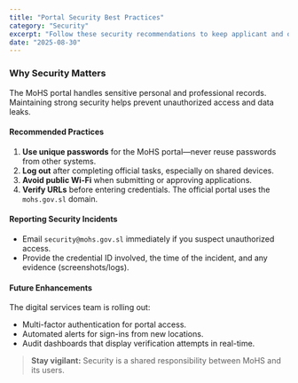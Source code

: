 ```yaml
---
title: "Portal Security Best Practices"
category: "Security"
excerpt: "Follow these security recommendations to keep applicant and official data protected while using the MoHS digital systems."
date: "2025-08-30"
---
```


### Why Security Matters

The MoHS portal handles sensitive personal and professional records. Maintaining strong security helps prevent unauthorized access and data leaks.

#### Recommended Practices

1. **Use unique passwords** for the MoHS portal—never reuse passwords from other systems.
2. **Log out** after completing official tasks, especially on shared devices.
3. **Avoid public Wi-Fi** when submitting or approving applications.
4. **Verify URLs** before entering credentials. The official portal uses the `mohs.gov.sl` domain.

#### Reporting Security Incidents

- Email `security@mohs.gov.sl` immediately if you suspect unauthorized access.
- Provide the credential ID involved, the time of the incident, and any evidence (screenshots/logs).

#### Future Enhancements

The digital services team is rolling out:

- Multi-factor authentication for portal access.
- Automated alerts for sign-ins from new locations.
- Audit dashboards that display verification attempts in real-time.

> **Stay vigilant:** Security is a shared responsibility between MoHS and its users.
